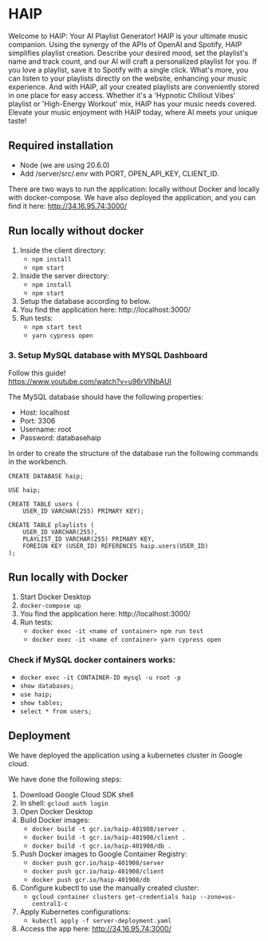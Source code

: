 # HAIP

Welcome to HAIP: Your AI Playlist Generator! HAIP is your ultimate music companion. Using the synergy of the APIs of OpenAI and Spotify, HAIP simplifies playlist creation. Describe your desired mood, set the playlist's name and track count, and our AI will craft a personalized playlist for you. If you love a playlist, save it to Spotify with a single click. What's more, you can listen to your playlists directly on the website, enhancing your music experience. And with HAIP, all your created playlists are conveniently stored in one place for easy access. Whether it's a 'Hypnotic Chillout Vibes' playlist or 'High-Energy Workout' mix, HAIP has your music needs covered. Elevate your music enjoyment with HAIP today, where AI meets your unique taste!

## Required installation
- Node (we are using 20.6.0)
- Add /server/src/.env with PORT, OPEN_API_KEY, CLIENT_ID. 

There are two ways to run the application: locally without Docker and locally with docker-compose. We have also deployed the application, and you can find it here: http://34.16.95.74:3000/

## Run locally without docker
1. Inside the client directory:
    - `npm install`
    - `npm start`
2. Inside the server directory:
    - `npm install`
    - `npm start`
3. Setup the database according to below.
4. You find the application here: http://localhost:3000/
4. Run tests:
    - `npm start test`
    - `yarn cypress open`

### 3. Setup MySQL database with MYSQL Dashboard

Follow this guide! \
https://www.youtube.com/watch?v=u96rVINbAUI

The MySQL database should have the following properties:
- Host: localhost
- Port: 3306
- Username: root
- Password: databasehaip

In order to create the structure of the database run the following commands in the workbench.

```
CREATE DATABASE haip;
```

```
USE haip;
```

```
CREATE TABLE users (
    USER_ID VARCHAR(255) PRIMARY KEY);
```

```
CREATE TABLE playlists (
    USER_ID VARCHAR(255),
    PLAYLIST_ID VARCHAR(255) PRIMARY KEY,
    FOREIGN KEY (USER_ID) REFERENCES haip.users(USER_ID)
);
```

## Run locally with Docker

1. Start Docker Desktop
2. `docker-compose up`
3. You find the application here: http://localhost:3000/
4. Run tests:
    - `docker exec -it <name of container> npm run test`
    - `docker exec -it <name of container> yarn cypress open`

### Check if MySQL docker containers works:

- `docker exec -it CONTAINER-ID mysql -u root -p`
- `show databases;`
- `use haip;`
- `show tables;`
- `select * from users;`

## Deployment

We have deployed the application using a kubernetes cluster in Google cloud.

We have done the following steps:

1. Download Google Cloud SDK shell
2. In shell: `gcloud auth login`
3. Open Docker Desktop
4. Build Docker images:
    - `docker build -t gcr.io/haip-401908/server .`
    - `docker build -t gcr.io/haip-401908/client .`
    - `docker build -t gcr.io/haip-401908/db .`
5. Push Docker images to Google Container Registry:
    - `docker push gcr.io/haip-401908/server`
    - `docker push gcr.io/haip-401908/client`
    - `docker push gcr.io/haip-401908/db`
6. Configure kubectl to use the manually created cluster:
    - `gcloud container clusters get-credentials haip --zone=us-central1-c`
7. Apply Kubernetes configurations:
    - `kubectl apply -f server-deployment.yaml`
8. Access the app here: http://34.16.95.74:3000/

